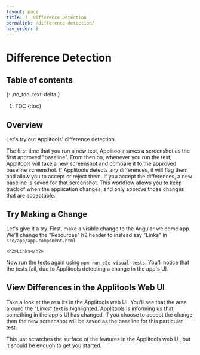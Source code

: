 ```yaml
---
layout: page
title: 7. Difference Detection
permalink: /difference-detection/
nav_order: 8
---
```


# Difference Detection

## Table of contents
{: .no_toc .text-delta }

1. TOC
{:toc}

## Overview

Let's try out Applitools' difference detection.

The first time that you run a new test, Applitools saves a screenshot as the first approved "baseline". From then on, whenever you run the test, Applitools will take a new screenshot and compare it to the approved baseline screenshot. If Applitools detects any differences, it will flag them and allow you to accept or reject them. If you accept the differences, a new baseline is saved for that screenshot. This workflow allows you to keep track of when the application changes, and only approve those changes that are acceptable.

## Try Making a Change

Let's give it a try. First, make a visible change to the Angular welcome app. We'll change the "Resources" h2 header to instead say "Links" in `src/app/app.component.html`

```
<h2>Links</h2>
```

Now run the tests again using `npm run e2e-visual-tests`. You'll notice that the tests fail, due to Applitools detecting a change in the app's UI.

## View Differences in the Applitools Web UI

Take a look at the results in the Applitools web UI. You'll see that the area around the "Links" text is highlighted. Applitools is informing us that something in the app's UI has changed. If you choose to accept the change, then the new screenshot will be saved as the baseline for this particular test.

This just scratches the surface of the features in the Applitools web UI, but it should be enough to get you started.